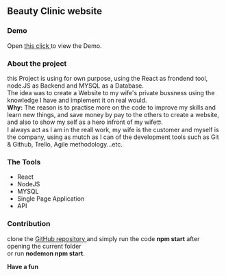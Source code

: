 ## Beauty Clinic website

### Demo

Open [this click ](https://f071b.csb.app/) to view the Demo.

### About the project

this Project is using for own purpose, using the React as frondend tool, node.JS as Backend and MYSQL as a Database.<br />
The idea was to create a Website to my wife's private bussness using the knowledge I have and implement it on real would.<br/>
**Why:** The reason is to practise more on the code to improve my skills and learn new things, and save money by pay to the others to create a website, and also to show my self as a hero infront of my wife🤓.<br/>
I always act as I am in the reall work, my wife is the customer and myself is the company, using as mutch as I can of the development tools such as Git & Github, Trello, Agile methodology...etc.

### The Tools

- React
- NodeJS
- MYSQL
- Single Page Application
- API

### Contribution

clone the [GitHub repository ](http://localhost:3000) and simply run the code **npm start** after opening the current folder <br/>
or run **nodemon npm start**.

**Have a fun**
